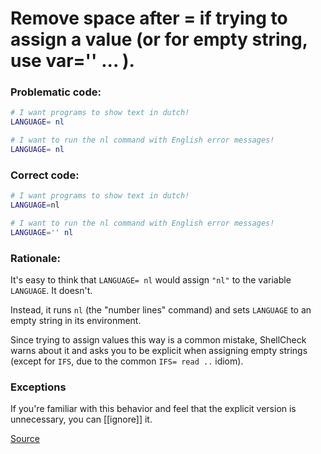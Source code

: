 # Remove space after = if trying to assign a value (or for empty string, use var='' ... ).

### Problematic code:

```sh
# I want programs to show text in dutch!
LANGUAGE= nl
```

```sh
# I want to run the nl command with English error messages!
LANGUAGE= nl
```

### Correct code:

```sh
# I want programs to show text in dutch!
LANGUAGE=nl
```

```sh
# I want to run the nl command with English error messages!
LANGUAGE='' nl
```

### Rationale:

It's easy to think that `LANGUAGE= nl` would assign `"nl"` to the variable `LANGUAGE`. It doesn't.

Instead, it runs `nl` (the "number lines" command) and sets `LANGUAGE` to an empty string in its environment.

Since trying to assign values this way is a common mistake, ShellCheck warns about it and asks you to be explicit when assigning empty strings (except for `IFS`, due to the common `IFS= read ..` idiom).

### Exceptions
If you're familiar with this behavior and feel that the explicit version is unnecessary, you can [[ignore]] it.

[Source](https://github.com/koalaman/shellcheck/wiki/SC1007)

